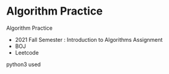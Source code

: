 # Algorithm Practice
Algorithm Practice

- 2021 Fall Semester : Introduction to Algorithms Assignment
- BOJ 
- Leetcode

python3 used
